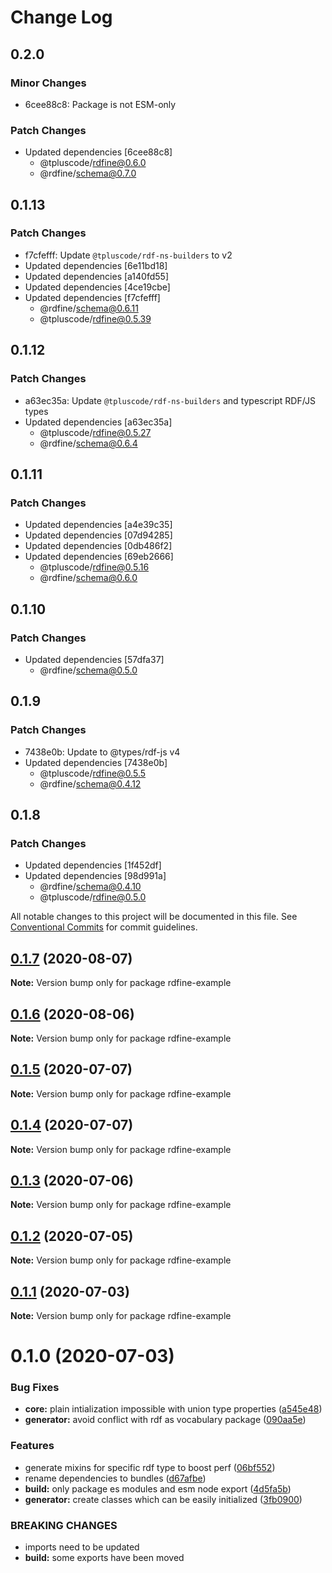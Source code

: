 # Change Log

## 0.2.0

### Minor Changes

- 6cee88c8: Package is not ESM-only

### Patch Changes

- Updated dependencies [6cee88c8]
  - @tpluscode/rdfine@0.6.0
  - @rdfine/schema@0.7.0

## 0.1.13

### Patch Changes

- f7cfefff: Update `@tpluscode/rdf-ns-builders` to v2
- Updated dependencies [6e11bd18]
- Updated dependencies [a140fd55]
- Updated dependencies [4ce19cbe]
- Updated dependencies [f7cfefff]
  - @rdfine/schema@0.6.11
  - @tpluscode/rdfine@0.5.39

## 0.1.12

### Patch Changes

- a63ec35a: Update `@tpluscode/rdf-ns-builders` and typescript RDF/JS types
- Updated dependencies [a63ec35a]
  - @tpluscode/rdfine@0.5.27
  - @rdfine/schema@0.6.4

## 0.1.11

### Patch Changes

- Updated dependencies [a4e39c35]
- Updated dependencies [07d94285]
- Updated dependencies [0db486f2]
- Updated dependencies [69eb2666]
  - @tpluscode/rdfine@0.5.16
  - @rdfine/schema@0.6.0

## 0.1.10

### Patch Changes

- Updated dependencies [57dfa37]
  - @rdfine/schema@0.5.0

## 0.1.9

### Patch Changes

- 7438e0b: Update to @types/rdf-js v4
- Updated dependencies [7438e0b]
  - @tpluscode/rdfine@0.5.5
  - @rdfine/schema@0.4.12

## 0.1.8

### Patch Changes

- Updated dependencies [1f452df]
- Updated dependencies [98d991a]
  - @rdfine/schema@0.4.10
  - @tpluscode/rdfine@0.5.0

All notable changes to this project will be documented in this file.
See [Conventional Commits](https://conventionalcommits.org) for commit guidelines.

## [0.1.7](https://github.com/tpluscode/rdfine/compare/rdfine-example@0.1.6...rdfine-example@0.1.7) (2020-08-07)

**Note:** Version bump only for package rdfine-example

## [0.1.6](https://github.com/tpluscode/rdfine/compare/rdfine-example@0.1.5...rdfine-example@0.1.6) (2020-08-06)

**Note:** Version bump only for package rdfine-example

## [0.1.5](https://github.com/tpluscode/rdfine/compare/rdfine-example@0.1.4...rdfine-example@0.1.5) (2020-07-07)

**Note:** Version bump only for package rdfine-example

## [0.1.4](https://github.com/tpluscode/rdfine/compare/rdfine-example@0.1.3...rdfine-example@0.1.4) (2020-07-07)

**Note:** Version bump only for package rdfine-example

## [0.1.3](https://github.com/tpluscode/rdfine/compare/rdfine-example@0.1.2...rdfine-example@0.1.3) (2020-07-06)

**Note:** Version bump only for package rdfine-example

## [0.1.2](https://github.com/tpluscode/rdfine/compare/rdfine-example@0.1.1...rdfine-example@0.1.2) (2020-07-05)

**Note:** Version bump only for package rdfine-example

## [0.1.1](https://github.com/tpluscode/rdfine/compare/rdfine-example@0.1.0...rdfine-example@0.1.1) (2020-07-03)

**Note:** Version bump only for package rdfine-example

# 0.1.0 (2020-07-03)

### Bug Fixes

- **core:** plain intialization impossible with union type properties ([a545e48](https://github.com/tpluscode/rdfine/commit/a545e485b1827df15788ffacfe6907b408bd5de1))
- **generator:** avoid conflict with rdf as vocabulary package ([090aa5e](https://github.com/tpluscode/rdfine/commit/090aa5e3789bf9eac745ed2b609320f677ed32b0))

### Features

- generate mixins for specific rdf type to boost perf ([06bf552](https://github.com/tpluscode/rdfine/commit/06bf552f50f516a62f7c2bb05b9f17beb2159aee))
- rename dependencies to bundles ([d67afbe](https://github.com/tpluscode/rdfine/commit/d67afbe596bc1d91c1a030cb233bb44ca04a0fc7))
- **build:** only package es modules and esm node export ([4d5fa5b](https://github.com/tpluscode/rdfine/commit/4d5fa5bd532304c4335eb08fcf5fd5a51b62160e))
- **generator:** create classes which can be easily initialized ([3fb0900](https://github.com/tpluscode/rdfine/commit/3fb090087cc7feba2c1cc258bb3db46a52f363d5))

### BREAKING CHANGES

- imports need to be updated
- **build:** some exports have been moved
